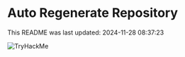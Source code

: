 # Auto Regenerate Repository

This README was last updated: 2024-11-28 08:37:23

 ![TryHackMe](https://tryhackme.com/badge/533634)